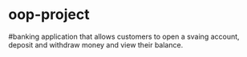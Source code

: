 # oop-project
#banking application that allows customers to open a svaing account, deposit and withdraw money and view their balance.
